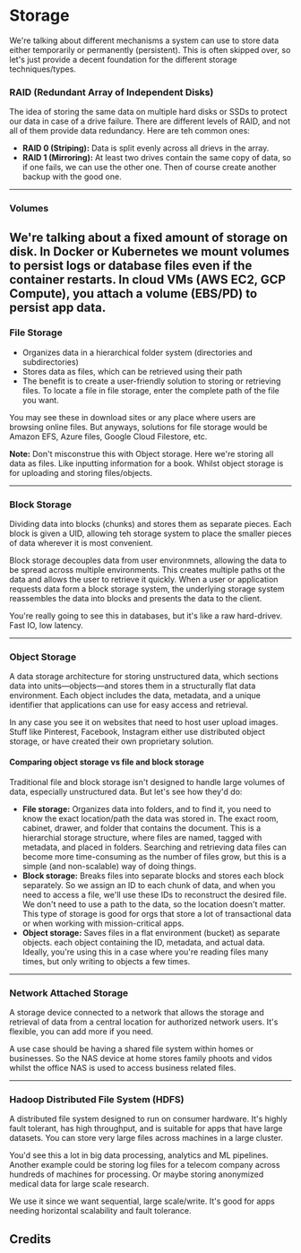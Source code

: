 # Storage
We're talking about different mechanisms a system can use to store data either temporarily or permanently (persistent). This is often skipped over, so let's just provide a decent foundation for the different storage techniques/types.

### RAID (Redundant Array of Independent Disks)
The idea of storing the same data on multiple hard disks or SSDs to protect our data in case of a drive failure. There are different levels of RAID, and not all of them provide data redundancy. Here are teh common ones:
- **RAID 0 (Striping):** Data is split evenly across all drievs in the array. 
- **RAID 1 (Mirroring):** At least two drives contain the same copy of data, so if one fails, we can use the other one. Then of course create another backup with the good one.

---
### Volumes
We're talking about a fixed amount of storage on disk. In Docker or Kubernetes we mount volumes to persist logs or database files even if the container restarts. In cloud VMs (AWS EC2, GCP Compute), you attach a  volume (EBS/PD) to persist app data.
---
### File Storage
- Organizes data in a hierarchical folder system (directories and subdirectories)
- Stores data as files, which can be retrieved using their path
- The benefit is to create a user-friendly solution to storing or retrieving files. To locate a file in file storage, enter the complete path of the file you want. 

You may see these in download sites or any place where users are browsing online files. But anyways, solutions for file storage would be Amazon EFS, Azure files, Google Cloud Filestore, etc. 

**Note:** Don't misconstrue this with Object storage. Here we're storing all data as files. Like inputting information for a book. Whilst object storage is for uploading and storing files/objects.

---
### Block Storage
Dividing data into blocks (chunks) and stores them as separate pieces. Each block is given a UID, allowing teh storage system to place the smaller pieces of data wherever it is most convenient.

Block storage decouples data from user environmnets, allowing the data to be spread across multiple environments. This creates multiple paths ot the data and allows the user to retrieve it quickly. When a user or application requests data form a block storage system, the underlying storage system reassembles the data into blocks and presents the data to the client.

You're really going to see this in databases, but it's like a raw hard-drivev. Fast IO, low latency.

---
### Object Storage
A data storage architecture for storing unstructured data, which sections data into units—objects—and stores them in a structurally flat data environment. Each object includes the data, metadata, and a unique identifier that applications can use for easy access and retrieval. 

In any case you see it on websites that need to host user upload images. Stuff like Pinterest, Facebook, Instagram either use distributed object storage, or have created their own proprietary solution.

#### Comparing object storage vs file and block storage
Traditional file and block storage isn't designed to handle large volumes of data, especially unstructured data. But let's see how they'd do:
- **File storage:** Organizes data into folders, and to find it, you need to know the exact location/path the data was stored in. The exact room, cabinet, drawer, and folder that contains the document. This is a hierarchial storage structure, where files are named, tagged with metadata, and placed in folders. Searching and retrieving data files can become more time-consuming as the number of files grow, but this is a simple (and non-scalable) way of doing things.
- **Block storage:** Breaks files into separate blocks and stores each block separately. So we assign an ID to each chunk of data, and when you need to access a file, we'll use these IDs to reconstruct the desired file. We don't need to use a path to the data, so the location doesn't matter. This type of storage is good for orgs that store a lot of transactional data or when working with mission-critical apps.
- **Object storage:** Saves files in a flat environment (bucket) as separate objects. each object containing the ID, metadata, and actual data. Ideally, you're using this in a case where you're reading files many times, but only writing to objects a few times.

---
### Network Attached Storage
A storage device connected to a network that allows the storage and retrieval of data from a central location for authorized network users. It's flexible, you can add more if you need.

A use case should be having a shared file system within homes or businesses. So the NAS device at home stores family phoots and vidos whilst the office NAS is used to access business related files.

---
### Hadoop Distributed File System (HDFS)
A distributed file system designed to run on consumer hardware. It's highly fault tolerant, has high throughput, and is suitable for apps that have large datasets. You can store very large files across machines in a large cluster. 

You'd see this a lot in big data processing, analytics and ML pipelines. Another example could be storing log files for a telecom company across hundreds of machines for processing. Or maybe storing anonymized medical data for large scale research.

We use it since we want sequential, large scale/write. It's good for apps needing horizontal scalability and fault tolerance.

## Credits
